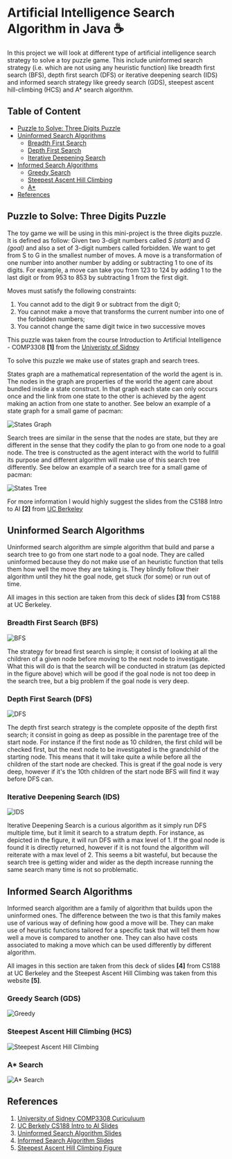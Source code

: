 # Artificial Intelligence Search Algorithm in Java ☕
In this project we will look at different type of artificial intelligence search strategy to solve a toy puzzle game. This include uninformed search strategy (i.e. which are not using any heuristic function) like breadth first search (BFS), depth first search (DFS) or iterative deepening search (IDS) and informed search strategy like greedy search (GDS), steepest ascent hill-climbing (HCS) and A* search algorithm. 

## Table of Content
- [Puzzle to Solve: Three Digits Puzzle](#puzzle-to-solve-three-digits-puzzle)
- [Uninformed Search Algorithms](#uninformed-search-algorithms)
  - [Breadth First Search](#breadth-first-search-bfs)
  - [Depth First Search](#depth-first-search-dfs)
  - [Iterative Deepening Search](#iterative-deepening-search-ids)
- [Informed Search Algorithms](#informed-search-algorithms)
  - [Greedy Search](#greedy-search-gds)
  - [Steepest Ascent Hill Climbing](#steepest-ascent-hill-climbing-hcs)
  - [A*](#a-search)
- [References](#references)

## Puzzle to Solve: Three Digits Puzzle
The toy game we will be using in this mini-project is the three digits puzzle. It is defined as follow:
Given two 3-digit numbers called _S (start)_ and _G (goal)_ and also a set of 3-digit numbers called
forbidden. We want to get from S to G in the smallest number of moves. A move is a transformation of one number into another number by adding or subtracting 1 to one of its digits. For example, a move can take you from 123 to 124 by adding 1 to the last digit or from 953 to 853 by subtracting 1 from the first digit. 

Moves must satisfy the following constraints:
1. You cannot add to the digit 9 or subtract from the digit 0;
2. You cannot make a move that transforms the current number into one of the forbidden numbers;
3. You cannot change the same digit twice in two successive moves

This puzzle was taken from the course Introduction to Artificial Intelligence - COMP3308 **[1]** from the [Univeristy of Sidney](https://www.sydney.edu.au/)

To solve this puzzle we make use of states graph and search trees. 

States graph are a mathematical representation of the world the agent is in. The nodes in the graph are properties of the world the agent care about bundled inside a state construct. In that graph each state can only occurs once and the link from one state to the other is achieved by the agent making an action from one state to another.
See below an example of a state graph for a small game of pacman: 

![States Graph](https://github.com/yacineMahdid/artificial-intelligence-from-scratch/blob/master/AI%20Search%20Algorithm%20in%20Java/.figures/pacman_states_graph.png)

Search trees are similar in the sense that the nodes are state, but they are different in the sense that they codify the plan to go from one node to a goal node. The tree is constructed as the agent interact with the world to fullfill its purpose and different algorithm will make use of this search tree differently.
See below an example of a search tree for a small game of pacman:

![States Tree](https://github.com/yacineMahdid/artificial-intelligence-from-scratch/blob/master/AI%20Search%20Algorithm%20in%20Java/.figures/pacman_states_tree.png)

For more information I would highly suggest the slides from the CS188 Intro to AI **[2]** from [UC Berkeley](https://www.berkeley.edu/)

## Uninformed Search Algorithms
Uninformed search algorithm are simple algorithm that build and parse a search tree to go from one start node to a goal node. They are called uninformed because they do not make use of an heuristic function that tells them how well the move they are taking is. They blindly follow their algorithm until they hit the goal node, get stuck (for some) or run out of time.

All images in this section are taken from this deck of slides **[3]** from CS188 at UC Berkeley.
### Breadth First Search (BFS)
![BFS](https://github.com/yacineMahdid/artificial-intelligence-from-scratch/blob/master/AI%20Search%20Algorithm%20in%20Java/.figures/bfs.png)

The strategy for bread first search is simple; it consist of looking at all the children of a given node before moving to the next node to investigate. What this will do is that the search will be conducted in stratum (as depicted in the figure above) which will be good if the goal node is not too deep in the search tree, but a big problem if the goal node is very deep.

### Depth First Search (DFS)
![DFS](https://github.com/yacineMahdid/artificial-intelligence-from-scratch/blob/master/AI%20Search%20Algorithm%20in%20Java/.figures/dfs.png)

The depth first search strategy is the complete opposite of the depth first search; it consist in going as deep as possible in the parentage tree of the start node. For instance if the first node as 10 children, the first child will be checked first, but the next node to be investigated is the grandchild of the starting node. This means that it will take quite a while before all the children of the start node are checked. This is great if the goal node is very deep, however if it's the 10th children of the start node BFS will find it way before DFS can.

### Iterative Deepening Search (IDS)
![IDS](https://github.com/yacineMahdid/artificial-intelligence-from-scratch/blob/master/AI%20Search%20Algorithm%20in%20Java/.figures/ids.png)

Iterative Deepening Search is a curious algorithm as it simply run DFS multiple time, but it limit it search to a stratum depth. For instance, as depicted in the figure, it will run DFS with a max level of 1. If the goal node is found it is directly returned, however if it is not found the algorithm will reiterate with a max level of 2. This seems a bit wasteful, but because the search tree is getting wider and wider as the depth increase running the same search many time is not so problematic.

## Informed Search Algorithms
Informed search algorithm are a family of algorithm that builds upon the uninformed ones. The difference between the two is that this family makes use of various way of defining how good a move will be. They can make use of heuristic functions tailored for a specific task that will tell them how well a move is compared to another one. They can also have costs associated to making a move which can be used differently by different algorithm.

All images in this section are taken from this deck of slides **[4]** from CS188 at UC Berkeley and the Steepest Ascent Hill Climbing was taken from this website **[5]**.

### Greedy Search (GDS)
![Greedy](https://github.com/yacineMahdid/artificial-intelligence-from-scratch/blob/master/AI%20Search%20Algorithm%20in%20Java/.figures/greedy.png)

### Steepest Ascent Hill Climbing (HCS)
![Steepest Ascent Hill Climbing](https://github.com/yacineMahdid/artificial-intelligence-from-scratch/blob/master/AI%20Search%20Algorithm%20in%20Java/.figures/steepest.png)

### A* Search
![A* Search](https://github.com/yacineMahdid/artificial-intelligence-from-scratch/blob/master/AI%20Search%20Algorithm%20in%20Java/.figures/a_start.png)

## References
1. [University of Sidney COMP3308 Curiculuum](https://www.sydney.edu.au/courses/units-of-study/2020/comp/comp3308.html)
2. [UC Berkely CS188 Intro to AI Slides](http://ai.berkeley.edu/lecture_slides.html)
3. [Uninformed Search Algorithm Slides](ai.berkeley.edu/slides/Lecture%202%20--%20Uninformed%20Search/SP14%20CS188%20Lecture%202%20--%20Uninformed%20Search.pptx)
4. [Informed Search Algorithm Slides](ai.berkeley.edu/slides/Lecture%203%20--%20Informed%20Search/SP14%20CS188%20Lecture%203%20--%20Informed%20Search.pptx)
5. [Steepest Ascent Hill Climbing Figure](https://www.javatpoint.com/hill-climbing-algorithm-in-ai)
